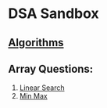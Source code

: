 # DSA Sandbox

## [Algorithms](./algorithms/)

## Array Questions:
1. [Linear Search](array/1_linear_search.cpp)
2. [Min Max](array/2_min_max.cpp)


